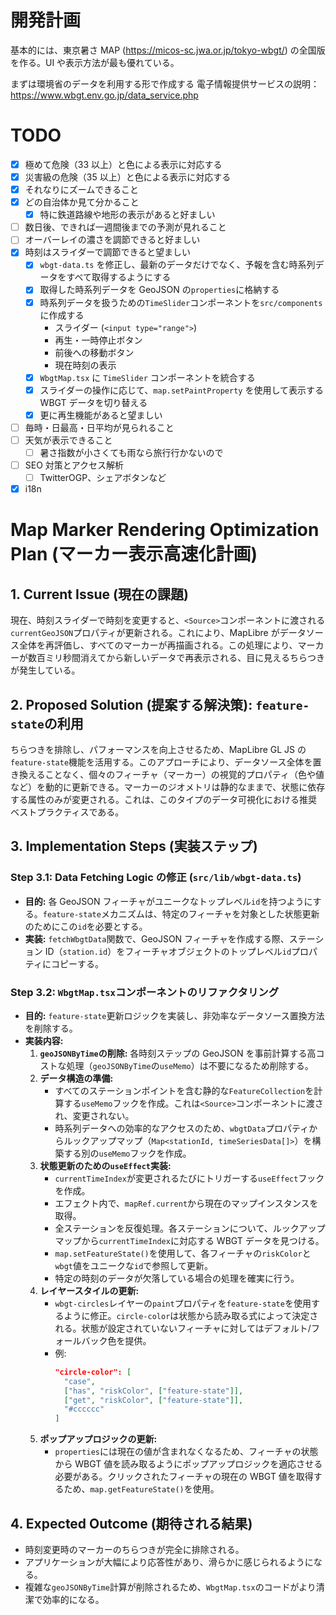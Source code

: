 # 開発計画

基本的には、東京暑さ MAP (https://micos-sc.jwa.or.jp/tokyo-wbgt/) の全国版を作る。UI や表示方法が最も優れている。

まずは環境省のデータを利用する形で作成する
電子情報提供サービスの説明： https://www.wbgt.env.go.jp/data_service.php

# TODO

- [x] 極めて危険（33 以上）と色による表示に対応する
- [x] 災害級の危険（35 以上）と色による表示に対応する
- [x] それなりにズームできること
- [x] どの自治体か見て分かること
  - [x] 特に鉄道路線や地形の表示があると好ましい
- [ ] 数日後、できれば一週間後までの予測が見れること
- [ ] オーバーレイの濃さを調節できると好ましい
- [x] 時刻はスライダーで調節できると望ましい
  - [x] `wbgt-data.ts` を修正し、最新のデータだけでなく、予報を含む時系列データをすべて取得するようにする
  - [x] 取得した時系列データを GeoJSON の`properties`に格納する
  - [x] 時系列データを扱うための`TimeSlider`コンポーネントを`src/components`に作成する
    - スライダー (`<input type="range">`)
    - 再生・一時停止ボタン
    - 前後への移動ボタン
    - 現在時刻の表示
  - [x] `WbgtMap.tsx` に `TimeSlider` コンポーネントを統合する
  - [x] スライダーの操作に応じて、`map.setPaintProperty` を使用して表示する WBGT データを切り替える
  - [x] 更に再生機能があると望ましい
- [ ] 毎時・日最高・日平均が見られること
- [ ] 天気が表示できること
  - [ ] 暑さ指数が小さくても雨なら旅行行かないので
- [ ] SEO 対策とアクセス解析
  - [ ] TwitterOGP、シェアボタンなど
- [x] i18n

# Map Marker Rendering Optimization Plan (マーカー表示高速化計画)

## 1. Current Issue (現在の課題)

現在、時刻スライダーで時刻を変更すると、`<Source>`コンポーネントに渡される`currentGeoJSON`プロパティが更新される。これにより、MapLibre がデータソース全体を再評価し、すべてのマーカーが再描画される。この処理により、マーカーが数百ミリ秒間消えてから新しいデータで再表示される、目に見えるちらつきが発生している。

## 2. Proposed Solution (提案する解決策): `feature-state`の利用

ちらつきを排除し、パフォーマンスを向上させるため、MapLibre GL JS の`feature-state`機能を活用する。このアプローチにより、データソース全体を置き換えることなく、個々のフィーチャ（マーカー）の視覚的プロパティ（色や値など）を動的に更新できる。マーカーのジオメトリは静的なままで、状態に依存する属性のみが変更される。これは、このタイプのデータ可視化における推奨ベストプラクティスである。

## 3. Implementation Steps (実装ステップ)

### Step 3.1: Data Fetching Logic の修正 (`src/lib/wbgt-data.ts`)

- **目的:** 各 GeoJSON フィーチャがユニークなトップレベル`id`を持つようにする。`feature-state`メカニズムは、特定のフィーチャを対象とした状態更新のためにこの`id`を必要とする。
- **実装:** `fetchWbgtData`関数で、GeoJSON フィーチャを作成する際、ステーション ID（`station.id`）をフィーチャオブジェクトのトップレベル`id`プロパティにコピーする。

### Step 3.2: `WbgtMap.tsx`コンポーネントのリファクタリング

- **目的:** `feature-state`更新ロジックを実装し、非効率なデータソース置換方法を削除する。
- **実装内容:**
  1. **`geoJSONByTime`の削除:** 各時刻ステップの GeoJSON を事前計算する高コストな処理（`geoJSONByTime`の`useMemo`）は不要になるため削除する。
  2. **データ構造の準備:**
     - すべてのステーションポイントを含む静的な`FeatureCollection`を計算する`useMemo`フックを作成。これは`<Source>`コンポーネントに渡され、変更されない。
     - 時系列データへの効率的なアクセスのため、`wbgtData`プロパティからルックアップマップ（`Map<stationId, timeSeriesData[]>`）を構築する別の`useMemo`フックを作成。
  3. **状態更新のための`useEffect`実装:**
     - `currentTimeIndex`が変更されるたびにトリガーする`useEffect`フックを作成。
     - エフェクト内で、`mapRef.current`から現在のマップインスタンスを取得。
     - 全ステーションを反復処理。各ステーションについて、ルックアップマップから`currentTimeIndex`に対応する WBGT データを見つける。
     - `map.setFeatureState()`を使用して、各フィーチャの`riskColor`と`wbgt`値をユニークな`id`で参照して更新。
     - 特定の時刻のデータが欠落している場合の処理を確実に行う。
  4. **レイヤースタイルの更新:**
     - `wbgt-circles`レイヤーの`paint`プロパティを`feature-state`を使用するように修正。`circle-color`は状態から読み取る式によって決定される。状態が設定されていないフィーチャに対してはデフォルト/フォールバック色を提供。
     - 例:
       ```json
       "circle-color": [
         "case",
         ["has", "riskColor", ["feature-state"]],
         ["get", "riskColor", ["feature-state"]],
         "#cccccc"
       ]
       ```
  5. **ポップアップロジックの更新:**
     - `properties`には現在の値が含まれなくなるため、フィーチャの状態から WBGT 値を読み取るようにポップアップロジックを適応させる必要がある。クリックされたフィーチャの現在の WBGT 値を取得するため、`map.getFeatureState()`を使用。

## 4. Expected Outcome (期待される結果)

- 時刻変更時のマーカーのちらつきが完全に排除される。
- アプリケーションが大幅により応答性があり、滑らかに感じられるようになる。
- 複雑な`geoJSONByTime`計算が削除されるため、`WbgtMap.tsx`のコードがより清潔で効率的になる。

